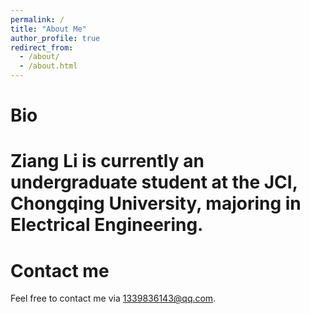 ```yaml
---
permalink: /
title: "About Me"
author_profile: true
redirect_from: 
  - /about/
  - /about.html
---
```

Bio
======
Ziang Li is currently an undergraduate student at the JCI, Chongqing University, majoring in Electrical Engineering.
======
Contact me
======
Feel free to contact me via 1339836143@qq.com.

